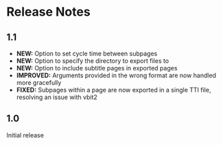 Release Notes
=============

1.1
---

* **NEW:** Option to set cycle time between subpages
* **NEW:** Option to specify the directory to export files to
* **NEW:** Option to include subtitle pages in exported pages
* **IMPROVED:** Arguments provided in the wrong format are now handled more gracefully
* **FIXED:** Subpages within a page are now exported in a single TTI file, resolving an issue with vbit2

1.0
---

Initial release